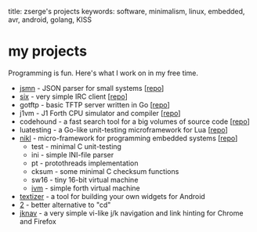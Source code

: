 title: zserge's projects
keywords: software, minimalism, linux, embedded, avr, android, golang, KISS

my projects
===========

Programming is fun. Here's what I work on in my free time.

* [jsmn](/jsmn.html) - JSON parser for small systems
  [[repo](http://bitbucket.org/zserge/jsmn)]
* [six](/six.html) - very simple IRC client 
  [[repo](http://bitbucket.org/zserge/six)]
* gotftp - basic TFTP server written in Go
	[[repo](http://bitbucket.org/zserge/gotftp)]
* j1vm - J1 Forth CPU simulator and compiler 
  [[repo](http://bitbucket.org/zserge/j1vm)]
* codehound - a fast search tool for a big volumes of source code
	[[repo](http://bitbucket.org/zserge/codehound)]
* luatesting - a Go-like unit-testing microframework for Lua
	[[repo](http://bitbucket.org/zserge/codehound)]
* [nikl](/nikl.html) - micro-framework for programming embedded systems 
  [[repo](http://bitbucket.org/zserge/nikl)]
	* test - minimal C unit-testing
	* ini - simple INI-file parser
	* pt - protothreads implementation
	* cksum - some minimal C checksum functions
	* sw16 - tiny 16-bit virtual machine
	* [ivm](/j1vm.html) - simple forth virtual machine
* [textizer](/textizer.html) - a tool for building your own widgets for Android
* [2](/2.html) - better alternative to "cd"
* [jknav](/jknav.html) - a very simple vi-like j/k navigation and link hinting for Chrome and Firefox

